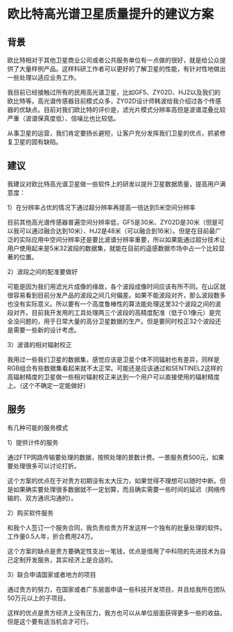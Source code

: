 # 欧比特高光谱卫星质量提升的建议方案



## 背景

欧比特相对于其他卫星商业公司或者公共服务单位有一点做的很好，就是给公众提供了大量样例产品。这样科研工作者可以更好的了解卫星的性能，有针对性地做出一些处理以适应业务工作。

我目前已经接触过所有的民用高光谱卫星，比如GF5、ZY02D、HJ2以及我们的欧比特等。高光谱传感器目前模式众多，ZY02D设计师韩波给我介绍过各个传感器的优缺点。目前对我们欧比特的评价是，滤光片模式分辨率高但是波谱混叠比较严重（波谱保真度低）、信噪比也比较低。

从事卫星的运营，我们肯定要扬长避短，让客户充分发挥我们卫星的优点，抓紧修复卫星的固有缺陷。



## 建议

我建议对欧比特高光谱卫星做一些软件上的研发以提升卫星数据质量，提高用户满意度：

1）在分辨率占优的情况下通过超分辨率再提高一倍达到5米空间分辨率

目前其他高光谱传感器普遍空间分辨率低，GF5是30米、ZY02D是30米（但是可以我可以通过融合达到10米）、HJ2是48米（可以融合到16米）。但是在目前最广泛的实际应用中空间分辨率还是要比波谱分辨率重要，所以如果能通过超分技术让用户使用起来是5米32波段的数据集，就能在目前的遥感数据市场中占一个比较显著的位置。

2）波段之间的配准要做好

可能是因为我们用滤光片成像的缘故，各个波段成像时间应该有所不同。在山区就很容易看到目前分发产品的波段之间几何偏差。如果不能波段对齐，那么波段数多也没有实际意义。所以要有一个高度鲁棒性的算法能处理这里32个波段之间的波段对齐。目前我开发用的工具处理两三个波段的高精度配准（低于0.1像元）是完全没问题的，用于日常大量的高分卫星数据的生产。但是要同时校正32个波段还是需要一些新的设计考虑。

3）波谱的相对辐射校正

我用过一些我们卫星的数据集，感觉应该是卫星个体不同辐射也有差异，同样是RGB组合有些数据集看起来就不太正常。可能还是应该通过和SENTINEL2这样的高辐射精度的卫星做一些相对辐射校正来达到一个用户可以直接使用的辐射精度上。（这个不确定一定能做好）



## 服务

有几种可能的服务模式

1）提供计件的服务

通过FTP网路传输要处理的数据，按照处理的景数计费。一景服务费500元，如果要处理很多可以讨论打折。

这个方案的优点在于对贵方初期没有太大压力，如果觉得不理想可以随时中断。但是如果确实要处理很多数据就不一定划算，而且确实需要一些时间的延迟（网络传输的、双方通讯沟通的）。

2）购买软件服务

和我个人签订一个服务合同，我负责给贵方开发这样一个独有的批量处理的软件。工作量0.5人年，折合费用24万。

这个方案的缺点是贵方要确定性支出一笔钱，优点是借用了中科院的先进技术为自己定制开发服务，其实经济上是合适的。

3）联合申请国家或者地方的项目

通过贵方的努力，在国家或者广东层面申请一些科技开发项目，并且给我所在团队50万元以上的子项目。

这样的优点是贵方经济上没有压力，我方也可以从单位层面获得更多一些的收益。但是这个要有适当机会才可行。

